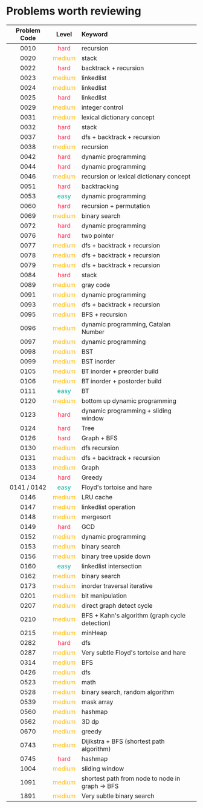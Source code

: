 # Problems worth reviewing

| Problem Code |                Level                | Keyword                                         |
| :----------: | :---------------------------------: | :---------------------------------------------- |
|     0010     |  <font color="#FF2D55">hard</font>  | recursion                                       |
|     0020     | <font color="#FFB800">medium</font> | stack                                           |
|     0022     |  <font color="#FF2D55">hard</font>  | backtrack + recursion                           |
|     0023     | <font color="FFB800">medium</font>  | linkedlist                                      |
|     0024     | <font color="FFB800">medium</font>  | linkedlist                                      |
|     0025     |  <font color="FF2D55">hard</font>   | linkedlist                                      |
|     0029     | <font color="FFB800">medium</font>  | integer control                                 |
|     0031     | <font color="FFB800">medium</font>  | lexical dictionary concept                      |
|     0032     |  <font color="FF2D55">hard</font>   | stack                                           |
|     0037     |  <font color="FF2D55">hard</font>   | dfs + backtrack + recursion                     |
|     0038     | <font color="FFB800">medium</font>  | recursion                                       |
|     0042     |  <font color="#FF2D55">hard</font>  | dynamic programming                             |
|     0044     |  <font color="#FF2D55">hard</font>  | dynamic programming                             |
|     0046     | <font color="FFB800">medium</font>  | recursion or lexical dictionary concept         |
|     0051     |  <font color="#FF2D55">hard</font>  | backtracking                                    |
|     0053     |  <font color="00AF9B">easy</font>   | dynamic programming                             |
|     0060     |  <font color="#FF2D55">hard</font>  | recursion + permutation                         |
|     0069     | <font color="FFB800">medium</font>  | binary search                                   |
|     0072     |  <font color="#FF2D55">hard</font>  | dynamic programming                             |
|     0076     |  <font color="#FF2D55">hard</font>  | two pointer                                     |
|     0077     | <font color="FFB800">medium</font>  | dfs + backtrack + recursion                     |
|     0078     | <font color="FFB800">medium</font>  | dfs + backtrack + recursion                     |
|     0079     | <font color="FFB800">medium</font>  | dfs + backtrack + recursion                     |
|     0084     |  <font color="#FF2D55">hard</font>  | stack                                           |
|     0089     | <font color="FFB800">medium</font>  | gray code                                       |
|     0091     | <font color="FFB800">medium</font>  | dynamic programming                             |
|     0093     | <font color="FFB800">medium</font>  | dfs + backtrack + recursion                     |
|     0095     | <font color="FFB800">medium</font>  | BFS + recursion                                 |
|     0096     | <font color="FFB800">medium</font>  | dynamic programming, Catalan Number             |
|     0097     | <font color="FFB800">medium</font>  | dynamic programming                             |
|     0098     | <font color="FFB800">medium</font>  | BST                                             |
|     0099     | <font color="FFB800">medium</font>  | BST inorder                                     |
|     0105     | <font color="FFB800">medium</font>  | BT inorder + preorder build                     |
|     0106     | <font color="FFB800">medium</font>  | BT inorder + postorder build                    |
|     0111     |  <font color="00AF9B">easy</font>   | BT                                              |
|     0120     | <font color="FFB800">medium</font>  | bottom up dynamic programming                   |
|     0123     |  <font color="#FF2D55">hard</font>  | dynamic programming + sliding window            |
|     0124     |  <font color="#FF2D55">hard</font>  | Tree                                            |
|     0126     |  <font color="#FF2D55">hard</font>  | Graph + BFS                                     |
|     0130     | <font color="FFB800">medium</font>  | dfs recursion                                   |
|     0131     | <font color="FFB800">medium</font>  | dfs + backtrack + recursion                     |
|     0133     | <font color="FFB800">medium</font>  | Graph                                           |
|     0134     |  <font color="#FF2D55">hard</font>  | Greedy                                          |
| 0141 / 0142  |  <font color="00AF9B">easy</font>   | Floyd's tortoise and hare                       |
|     0146     | <font color="FFB800">medium</font>  | LRU cache                                       |
|     0147     | <font color="FFB800">medium</font>  | linkedlist operation                            |
|     0148     | <font color="FFB800">medium</font>  | mergesort                                       |
|     0149     |  <font color="#FF2D55">hard</font>  | GCD                                             |
|     0152     | <font color="FFB800">medium</font>  | dynamic programming                             |
|     0153     | <font color="FFB800">medium</font>  | binary search                                   |
|     0156     | <font color="FFB800">medium</font>  | binary tree upside down                         |
|     0160     |  <font color="00AF9B">easy</font>   | linkedlist intersection                         |
|     0162     | <font color="FFB800">medium</font>  | binary search                                   |
|     0173     | <font color="FFB800">medium</font>  | inorder traversal iterative                     |
|     0201     | <font color="FFB800">medium</font>  | bit manipulation                                |
|     0207     | <font color="FFB800">medium</font>  | direct graph detect cycle                       |
|     0210     | <font color="FFB800">medium</font>  | BFS + Kahn's algorithm (graph cycle detection)  |
|     0215     | <font color="FFB800">medium</font>  | minHeap                                         |
|     0282     |  <font color="#FF2D55">hard</font>  | dfs                                             |
|     0287     | <font color="FFB800">medium</font>  | Very subtle Floyd's tortoise and hare           |
|     0314     | <font color="FFB800">medium</font>  | BFS                                             |
|     0426     | <font color="FFB800">medium</font>  | dfs                                             |
|     0523     | <font color="FFB800">medium</font>  | math                                            |
|     0528     | <font color="FFB800">medium</font>  | binary search, random algorithm                 |
|     0539     | <font color="FFB800">medium</font>  | mask array                                      |
|     0560     | <font color="FFB800">medium</font>  | hashmap                                         |
|     0562     | <font color="FFB800">medium</font>  | 3D dp                                           |
|     0670     | <font color="FFB800">medium</font>  | greedy                                          |
|     0743     | <font color="FFB800">medium</font>  | Dijikstra + BFS (shortest path algorithm)       |
|     0745     |  <font color="#FF2D55">hard</font>  | hashmap                                         |
|     1004     | <font color="FFB800">medium</font>  | sliding window                                  |
|     1091     | <font color="FFB800">medium</font>  | shortest path from node to node in graph -> BFS |
|     1891     | <font color="FFB800">medium</font>  | Very subtle binary search                       |
